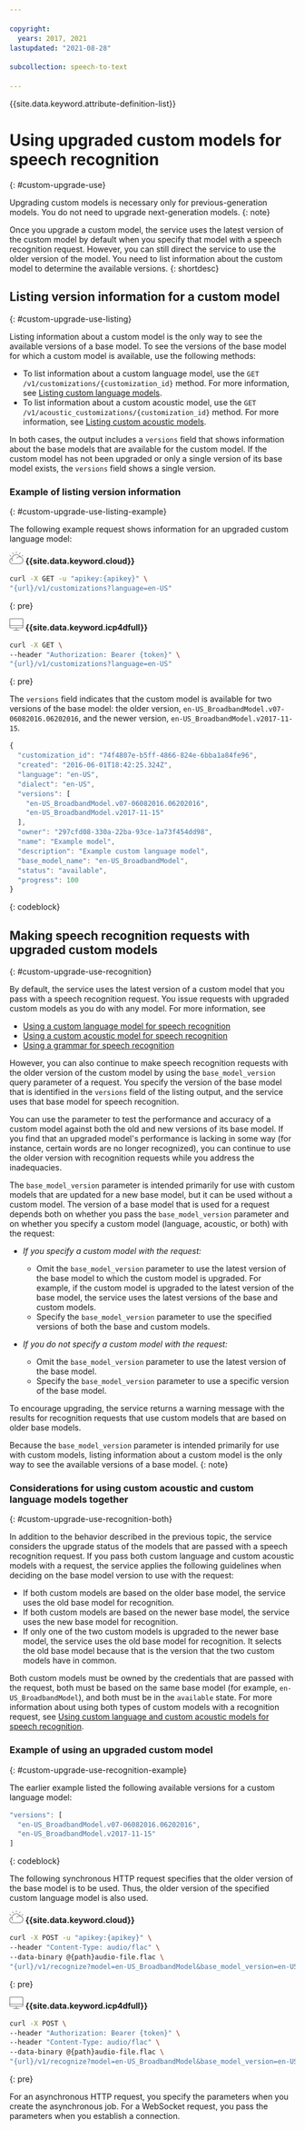 ```yaml
---

copyright:
  years: 2017, 2021
lastupdated: "2021-08-28"

subcollection: speech-to-text

---
```


{{site.data.keyword.attribute-definition-list}}

# Using upgraded custom models for speech recognition
{: #custom-upgrade-use}

Upgrading custom models is necessary only for previous-generation models. You do not need to upgrade next-generation models.
{: note}

Once you upgrade a custom model, the service uses the latest version of the custom model by default when you specify that model with a speech recognition request. However, you can still direct the service to use the older version of the model. You need to list information about the custom model to determine the available versions.
{: shortdesc}

## Listing version information for a custom model
{: #custom-upgrade-use-listing}

Listing information about a custom model is the only way to see the available versions of a base model. To see the versions of the base model for which a custom model is available, use the following methods:

-   To list information about a custom language model, use the `GET /v1/customizations/{customization_id}` method. For more information, see [Listing custom language models](/docs/speech-to-text?topic=speech-to-text-manageLanguageModels#listModels-language).
-   To list information about a custom acoustic model, use the `GET /v1/acoustic_customizations/{customization_id}` method. For more information, see [Listing custom acoustic models](/docs/speech-to-text?topic=speech-to-text-manageAcousticModels#listModels-acoustic).

In both cases, the output includes a `versions` field that shows information about the base models that are available for the custom model. If the custom model has not been upgraded or only a single version of its base model exists, the `versions` field shows a single version.

### Example of listing version information
{: #custom-upgrade-use-listing-example}

The following example request shows information for an upgraded custom language model:

![IBM Cloud only](images/ibm-cloud.png) **{{site.data.keyword.cloud}}**

```bash
curl -X GET -u "apikey:{apikey}" \
"{url}/v1/customizations?language=en-US"
```
{: pre}

![Cloud Pak for Data only](images/cloud-pak.png) **{{site.data.keyword.icp4dfull}}**

```bash
curl -X GET \
--header "Authorization: Bearer {token}" \
"{url}/v1/customizations?language=en-US"
```
{: pre}

The `versions` field indicates that the custom model is available for two versions of the base model: the older version, `en-US_BroadbandModel.v07-06082016.06202016`, and the newer version, `en-US_BroadbandModel.v2017-11-15`.

```javascript
{
  "customization_id": "74f4807e-b5ff-4866-824e-6bba1a84fe96",
  "created": "2016-06-01T18:42:25.324Z",
  "language": "en-US",
  "dialect": "en-US",
  "versions": [
    "en-US_BroadbandModel.v07-06082016.06202016",
    "en-US_BroadbandModel.v2017-11-15"
  ],
  "owner": "297cfd08-330a-22ba-93ce-1a73f454dd98",
  "name": "Example model",
  "description": "Example custom language model",
  "base_model_name": "en-US_BroadbandModel",
  "status": "available",
  "progress": 100
}
```
{: codeblock}

## Making speech recognition requests with upgraded custom models
{: #custom-upgrade-use-recognition}

By default, the service uses the latest version of a custom model that you pass with a speech recognition request. You issue requests with upgraded custom models as you do with any model. For more information, see

-   [Using a custom language model for speech recognition](/docs/speech-to-text?topic=speech-to-text-languageUse)
-   [Using a custom acoustic model for speech recognition](/docs/speech-to-text?topic=speech-to-text-acousticUse)
-   [Using a grammar for speech recognition](/docs/speech-to-text?topic=speech-to-text-grammarUse)

However, you can also continue to make speech recognition requests with the older version of the custom model by using the `base_model_version` query parameter of a request. You specify the version of the base model that is identified in the `versions` field of the listing output, and the service uses that base model for speech recognition.

You can use the parameter to test the performance and accuracy of a custom model against both the old and new versions of its base model. If you find that an upgraded model's performance is lacking in some way (for instance, certain words are no longer recognized), you can continue to use the older version with recognition requests while you address the inadequacies.

The `base_model_version` parameter is intended primarily for use with custom models that are updated for a new base model, but it can be used without a custom model. The version of a base model that is used for a request depends both on whether you pass the `base_model_version` parameter and on whether you specify a custom model (language, acoustic, or both) with the request:

-   *If you specify a custom model with the request:*

    -   Omit the `base_model_version` parameter to use the latest version of the base model to which the custom model is upgraded. For example, if the custom model is upgraded to the latest version of the base model, the service uses the latest versions of the base and custom models.
    -   Specify the `base_model_version` parameter to use the specified versions of both the base and custom models.

-   *If you do not specify a custom model with the request:*

    -   Omit the `base_model_version` parameter to use the latest version of the base model.
    -   Specify the `base_model_version` parameter to use a specific version of the base model.

To encourage upgrading, the service returns a warning message with the results for recognition requests that use custom models that are based on older base models.

Because the `base_model_version` parameter is intended primarily for use with custom models, listing information about a custom model is the only way to see the available versions of a base model.
{: note}

### Considerations for using custom acoustic and custom language models together
{: #custom-upgrade-use-recognition-both}

In addition to the behavior described in the previous topic, the service considers the upgrade status of the models that are passed with a speech recognition request. If you pass both custom language and custom acoustic models with a request, the service applies the following guidelines when deciding on the base model version to use with the request:

-   If both custom models are based on the older base model, the service uses the old base model for recognition.
-   If both custom models are based on the newer base model, the service uses the new base model for recognition.
-   If only one of the two custom models is upgraded to the newer base model, the service uses the old base model for recognition. It selects the old base model because that is the version that the two custom models have in common.

Both custom models must be owned by the credentials that are passed with the request, both must be based on the same base model (for example, `en-US_BroadbandModel`), and both must be in the `available` state. For more information about using both types of custom models with a recognition request, see [Using custom language and custom acoustic models for speech recognition](/docs/speech-to-text?topic=speech-to-text-useBoth#useBothRecognize).

### Example of using an upgraded custom model
{: #custom-upgrade-use-recognition-example}

The earlier example listed the following available versions for a custom language model:

```javascript
"versions": [
  "en-US_BroadbandModel.v07-06082016.06202016",
  "en-US_BroadbandModel.v2017-11-15"
]
```
{: codeblock}

The following synchronous HTTP request specifies that the older version of the base model is to be used. Thus, the older version of the specified custom language model is also used.

![IBM Cloud only](images/ibm-cloud.png) **{{site.data.keyword.cloud}}**

```bash
curl -X POST -u "apikey:{apikey}" \
--header "Content-Type: audio/flac" \
--data-binary @{path}audio-file.flac \
"{url}/v1/recognize?model=en-US_BroadbandModel&base_model_version=en-US_BroadbandModel.v07-06082016.06202016&language_customization_id={customization_id}"
```
{: pre}

![Cloud Pak for Data only](images/cloud-pak.png) **{{site.data.keyword.icp4dfull}}**

```bash
curl -X POST \
--header "Authorization: Bearer {token}" \
--header "Content-Type: audio/flac" \
--data-binary @{path}audio-file.flac \
"{url}/v1/recognize?model=en-US_BroadbandModel&base_model_version=en-US_BroadbandModel.v07-06082016.06202016&language_customization_id={customization_id}"
```
{: pre}

For an asynchronous HTTP request, you specify the parameters when you create the asynchronous job. For a WebSocket request, you pass the parameters when you establish a connection.
